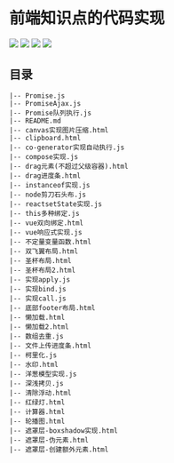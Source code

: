 # 前端知识点的代码实现

<img src = "https://img.shields.io/badge/-HTML5-E34F26?style=flat&logo=html5&logoColor=white"> <img src = "https://img.shields.io/badge/-CSS3-1572B6?style=flat&logo=css3&logoColor=white">
<img src="https://img.shields.io/badge/-JavaScript-eed718?style=flat&logo=javascript&logoColor=ffffff">
<img src="https://img.shields.io/badge/-Node.js-3C873A?style=flat&logo=Node.js&logoColor=white">

## 目录

```
|-- Promise.js
|-- PromiseAjax.js
|-- Promise队列执行.js
|-- README.md
|-- canvas实现图片压缩.html
|-- clipboard.html
|-- co-generator实现自动执行.js
|-- compose实现.js
|-- drag元素(不超过父级容器).html
|-- drag进度条.html
|-- instanceof实现.js
|-- node剪刀石头布.js
|-- reactsetState实现.js
|-- this多种绑定.js
|-- vue双向绑定.html
|-- vue响应式实现.js
|-- 不定量变量函数.html
|-- 双飞翼布局.html
|-- 圣杯布局.html
|-- 圣杯布局2.html
|-- 实现apply.js
|-- 实现bind.js
|-- 实现call.js
|-- 底部footer布局.html
|-- 懒加载.html
|-- 懒加载2.html
|-- 数组去重.js
|-- 文件上传进度条.html
|-- 柯里化.js
|-- 水印.html
|-- 洋葱模型实现.js
|-- 深浅拷贝.js
|-- 清除浮动.html
|-- 红绿灯.html
|-- 计算器.html
|-- 轮播图.html
|-- 遮罩层-boxshadow实现.html
|-- 遮罩层-伪元素.html
|-- 遮罩层-创建额外元素.html
```


